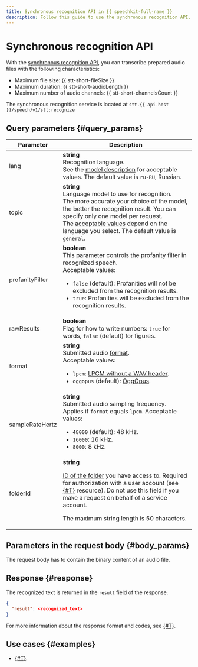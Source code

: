 ```yaml
---
title: Synchronous recognition API in {{ speechkit-full-name }}
description: Follow this guide to use the synchronous recognition API.
---
```


# Synchronous recognition API


With the [synchronous recognition API](../request.md), you can transcribe prepared audio files with the following characteristics:

* Maximum file size: {{ stt-short-fileSize }}
* Maximum duration: {{ stt-short-audioLength }}
* Maximum number of audio channels: {{ stt-short-channelsCount }}

The synchronous recognition service is located at `stt.{{ api-host }}/speech/v1/stt:recognize`

## Query parameters {#query_params}

Parameter | Description
----- | -----
lang | **string**<br>Recognition language.<br/>See the [model description](../../stt/models.md) for acceptable values. The default value is `ru-RU`, Russian.
topic | **string**<br>Language model to use for recognition.<br/>The more accurate your choice of the model, the better the recognition result. You can specify only one model per request.<br/>The [acceptable values](../../stt/models.md) depend on the language you select. The default value is `general`.
profanityFilter | **boolean**<br>This parameter controls the profanity filter in recognized speech.<br>Acceptable values:<ul><li>`false` (default): Profanities will not be excluded from the recognition results.</li><li>`true`: Profanities will be excluded from the recognition results.</li></ul>
rawResults |  **boolean** <br>Flag for how to write numbers: `true` for words, `false` (default) for figures.
format | **string**<br>Submitted audio [format](../../formats.md).<br/>Acceptable values:<ul><li>`lpcm`: [LPCM without a WAV header](../../formats.md#lpcm).</li><li>`oggopus` (default): [OggOpus](../../formats.md#oggopus).</li></ul>
sampleRateHertz | **string**<br>Submitted audio sampling frequency.<br/>Applies if `format` equals `lpcm`. Acceptable values:<ul><li>`48000` (default): 48 kHz.</li><li>`16000`: 16 kHz.</li><li>`8000`: 8 kHz.</li></ul>
folderId | **string**<br><p>[ID of the folder](../../../resource-manager/operations/folder/get-id.md) you have access to. Required for authorization with a user account (see [{#T}](../../concepts/auth.md) resource). Do not use this field if you make a request on behalf of a service account.</p> <p>The maximum string length is 50 characters.</p>

## Parameters in the request body {#body_params}

The request body has to contain the binary content of an audio file.

## Response {#response}

The recognized text is returned in the `result` field of the response.

```json
{
  "result": <recognized_text>
}
```

For more information about the response format and codes, see [{#T}](../../concepts/response.md).

## Use cases {#examples}

* [{#T}](request-examples.md).
